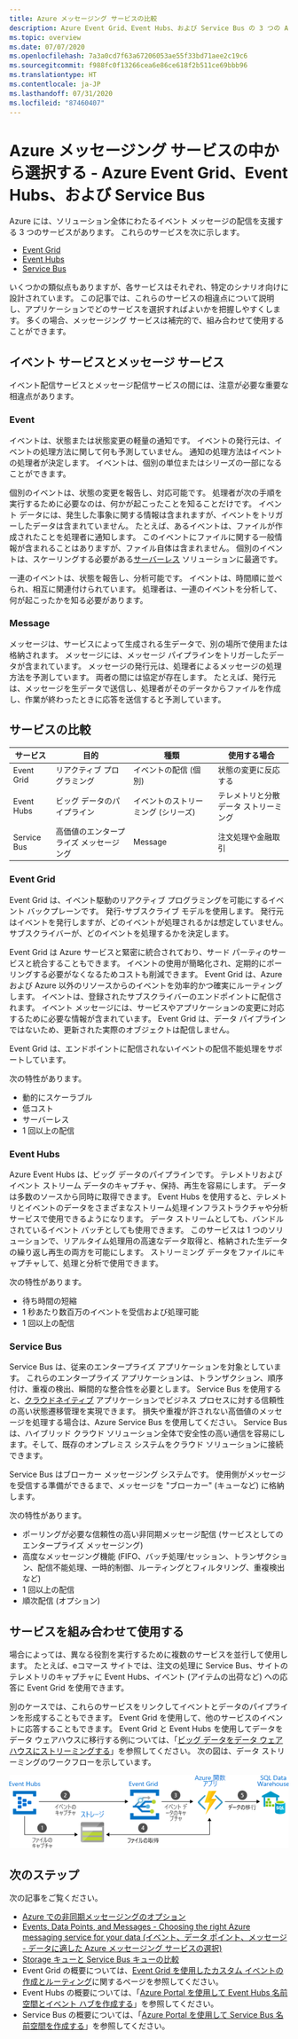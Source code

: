```yaml
---
title: Azure メッセージング サービスの比較
description: Azure Event Grid、Event Hubs、および Service Bus の 3 つの Azure メッセージング サービスについて説明します。 さまざまなシナリオでどのサービスを使うべきか、お勧めします。
ms.topic: overview
ms.date: 07/07/2020
ms.openlocfilehash: 7a3a0cd7f63a67206053ae55f33bd71aee2c19c6
ms.sourcegitcommit: f988fc0f13266cea6e86ce618f2b511ce69bbb96
ms.translationtype: HT
ms.contentlocale: ja-JP
ms.lasthandoff: 07/31/2020
ms.locfileid: "87460407"
---
```

# <a name="choose-between-azure-messaging-services---event-grid-event-hubs-and-service-bus"></a>Azure メッセージング サービスの中から選択する - Azure Event Grid、Event Hubs、および Service Bus

Azure には、ソリューション全体にわたるイベント メッセージの配信を支援する 3 つのサービスがあります。 これらのサービスを次に示します。

* [Event Grid](./index.yml)
* [Event Hubs](../event-hubs/index.yml)
* [Service Bus](../service-bus-messaging/index.yml)

いくつかの類似点もありますが、各サービスはそれぞれ、特定のシナリオ向けに設計されています。 この記事では、これらのサービスの相違点について説明し、アプリケーションでどのサービスを選択すればよいかを把握しやすくします。 多くの場合、メッセージング サービスは補完的で、組み合わせて使用することができます。

## <a name="event-vs-message-services"></a>イベント サービスとメッセージ サービス

イベント配信サービスとメッセージ配信サービスの間には、注意が必要な重要な相違点があります。

### <a name="event"></a>Event

イベントは、状態または状態変更の軽量の通知です。 イベントの発行元は、イベントの処理方法に関して何も予測していません。 通知の処理方法はイベントの処理者が決定します。 イベントは、個別の単位またはシリーズの一部になることができます。

個別のイベントは、状態の変更を報告し、対応可能です。 処理者が次の手順を実行するために必要なのは、何かが起こったことを知ることだけです。 イベント データには、発生した事象に関する情報は含まれますが、イベントをトリガーしたデータは含まれていません。 たとえば、あるイベントは、ファイルが作成されたことを処理者に通知します。 このイベントにファイルに関する一般情報が含まれることはありますが、ファイル自体は含まれません。 個別のイベントは、スケーリングする必要がある[サーバーレス](https://azure.com/serverless) ソリューションに最適です。

一連のイベントは、状態を報告し、分析可能です。 イベントは、時間順に並べられ、相互に関連付けられています。 処理者は、一連のイベントを分析して、何が起こったかを知る必要があります。

### <a name="message"></a>Message

メッセージは、サービスによって生成される生データで、別の場所で使用または格納されます。 メッセージには、メッセージ パイプラインをトリガーしたデータが含まれています。 メッセージの発行元は、処理者によるメッセージの処理方法を予測しています。 両者の間には協定が存在します。 たとえば、発行元は、メッセージを生データで送信し、処理者がそのデータからファイルを作成し、作業が終わったときに応答を送信すると予測しています。

## <a name="comparison-of-services"></a>サービスの比較

| サービス | 目的 | 種類 | 使用する場合 |
| ------- | ------- | ---- | ----------- |
| Event Grid | リアクティブ プログラミング | イベントの配信 (個別) | 状態の変更に反応する |
| Event Hubs | ビッグ データのパイプライン | イベントのストリーミング (シリーズ) | テレメトリと分散データ ストリーミング |
| Service Bus | 高価値のエンタープライズ メッセージング | Message | 注文処理や金融取引 |

### <a name="event-grid"></a>Event Grid

Event Grid は、イベント駆動のリアクティブ プログラミングを可能にするイベント バックプレーンです。 発行-サブスクライブ モデルを使用します。 発行元はイベントを発行しますが、どのイベントが処理されるかは想定していません。 サブスクライバーが、どのイベントを処理するかを決定します。

Event Grid は Azure サービスと緊密に統合されており、サード パーティのサービスと統合することもできます。 イベントの使用が簡略化され、定期的にポーリングする必要がなくなるためコストも削減できます。 Event Grid は、Azure および Azure 以外のリソースからのイベントを効率的かつ確実にルーティングします。 イベントは、登録されたサブスクライバーのエンドポイントに配信されます。 イベント メッセージには、サービスやアプリケーションの変更に対応するために必要な情報が含まれています。 Event Grid は、データ パイプラインではないため、更新された実際のオブジェクトは配信しません。

Event Grid は、エンドポイントに配信されないイベントの配信不能処理をサポートしています。

次の特性があります。

* 動的にスケーラブル
* 低コスト
* サーバーレス
* 1 回以上の配信

### <a name="event-hubs"></a>Event Hubs

Azure Event Hubs は、ビッグ データのパイプラインです。 テレメトリおよびイベント ストリーム データのキャプチャ、保持、再生を容易にします。 データは多数のソースから同時に取得できます。 Event Hubs を使用すると、テレメトリとイベントのデータをさまざまなストリーム処理インフラストラクチャや分析サービスで使用できるようになります。 データ ストリームとしても、バンドルされているイベント バッチとしても使用できます。 このサービスは 1 つのソリューションで、リアルタイム処理用の高速なデータ取得と、格納された生データの繰り返し再生の両方を可能にします。 ストリーミング データをファイルにキャプチャして、処理と分析で使用できます。

次の特性があります。

* 待ち時間の短縮
* 1 秒あたり数百万のイベントを受信および処理可能
* 1 回以上の配信

### <a name="service-bus"></a>Service Bus

Service Bus は、従来のエンタープライズ アプリケーションを対象としています。 これらのエンタープライズ アプリケーションは、トランザクション、順序付け、重複の検出、瞬間的な整合性を必要とします。 Service Bus を使用すると、[クラウドネイティブ](https://azure.microsoft.com/overview/cloudnative/) アプリケーションでビジネス プロセスに対する信頼性の高い状態遷移管理を実現できます。 損失や重複が許されない高価値のメッセージを処理する場合は、Azure Service Bus を使用してください。 Service Bus は、ハイブリッド クラウド ソリューション全体で安全性の高い通信を容易にします。そして、既存のオンプレミス システムをクラウド ソリューションに接続できます。

Service Bus はブローカー メッセージング システムです。 使用側がメッセージを受信する準備ができるまで、メッセージを "ブローカー" (キューなど) に格納します。

次の特性があります。

* ポーリングが必要な信頼性の高い非同期メッセージ配信 (サービスとしてのエンタープライズ メッセージング)
* 高度なメッセージング機能 (FIFO、バッチ処理/セッション、トランザクション、配信不能処理、一時的制御、ルーティングとフィルタリング、重複検出など)
* 1 回以上の配信
* 順次配信 (オプション)

## <a name="use-the-services-together"></a>サービスを組み合わせて使用する

場合によっては、異なる役割を実行するために複数のサービスを並行して使用します。 たとえば、eコマース サイトでは、注文の処理に Service Bus、サイトのテレメトリのキャプチャに Event Hubs、イベント (アイテムの出荷など) への応答に Event Grid を使用できます。

別のケースでは、これらのサービスをリンクしてイベントとデータのパイプラインを形成することもできます。 Event Grid を使用して、他のサービスのイベントに応答することもできます。 Event Grid と Event Hubs を使用してデータをデータ ウェアハウスに移行する例については、「[ビッグ データをデータ ウェアハウスにストリーミングする](event-grid-event-hubs-integration.md)」を参照してください。 次の図は、データ ストリーミングのワークフローを示しています。

![データ ストリーミングの概要](./media/compare-messaging-services/overview.png)

## <a name="next-steps"></a>次のステップ
次の記事をご覧ください。 
- [Azure での非同期メッセージングのオプション](/azure/architecture/guide/technology-choices/messaging)
- [Events, Data Points, and Messages - Choosing the right Azure messaging service for your data (イベント、データ ポイント、メッセージ - データに適した Azure メッセージング サービスの選択)](https://azure.microsoft.com/blog/events-data-points-and-messages-choosing-the-right-azure-messaging-service-for-your-data/)
- [Storage キューと Service Bus キューの比較](../service-bus-messaging/service-bus-azure-and-service-bus-queues-compared-contrasted.md)
- Event Grid の概要については、[Event Grid を使用したカスタム イベントの作成とルーティング](custom-event-quickstart.md)に関するページを参照してください。
- Event Hubs の概要については、「[Azure Portal を使用して Event Hubs 名前空間とイベント ハブを作成する](../event-hubs/event-hubs-create.md)」を参照してください。
- Service Bus の概要については、「[Azure Portal を使用して Service Bus 名前空間を作成する](../service-bus-messaging/service-bus-create-namespace-portal.md)」を参照してください。

